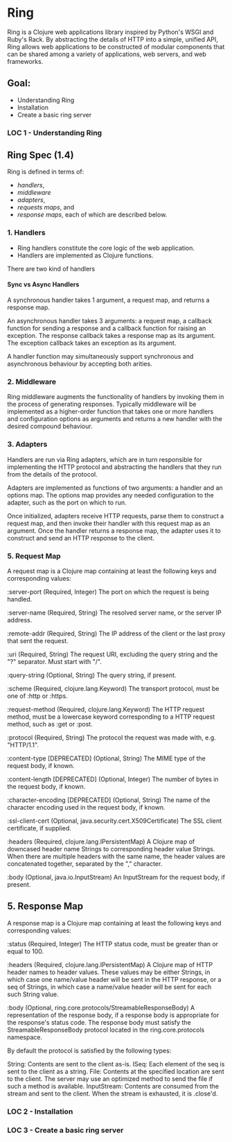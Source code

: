 # Ring

Ring is a Clojure web applications library inspired by Python's WSGI and Ruby's Rack. By abstracting the details of HTTP into a simple, unified API, Ring allows web applications to be constructed of modular components that can be shared among a variety of applications, web servers, and web frameworks.

## Goal:
- Understanding Ring
- Installation
- Create a basic ring server

### LOC 1 - Understanding Ring

## Ring Spec (1.4)

Ring is defined in terms of:
  - *handlers*,
  - *middleware*
  - *adapters*,
  - *requests maps*, and
  - *response maps*, each of which are described below.

### 1. Handlers
- Ring handlers constitute the core logic of the web application.
- Handlers are implemented as Clojure functions.

There are two kind of handlers

#### Sync vs Async Handlers

A synchronous handler takes 1 argument, a request map, and returns a response
map.

An asynchronous handler takes 3 arguments: a request map, a callback function
for sending a response and a callback function for raising an exception. The
response callback takes a response map as its argument. The exception callback
takes an exception as its argument.

A handler function may simultaneously support synchronous and asynchronous
behaviour by accepting both arities.


### 2. Middleware
Ring middleware augments the functionality of handlers by invoking them in the
process of generating responses. Typically middleware will be implemented as a
higher-order function that takes one or more handlers and configuration options
as arguments and returns a new handler with the desired compound behaviour.


### 3. Adapters
Handlers are run via Ring adapters, which are in turn responsible for
implementing the HTTP protocol and abstracting the handlers that they run from
the details of the protocol.

Adapters are implemented as functions of two arguments: a handler and an options
map. The options map provides any needed configuration to the adapter, such as
the port on which to run.

Once initialized, adapters receive HTTP requests, parse them to construct a
request map, and then invoke their handler with this request map as an
argument. Once the handler returns a response map, the adapter uses it to
construct and send an HTTP response to the client.


### 5. Request Map
A request map is a Clojure map containing at least the following keys and
corresponding values:

:server-port
  (Required, Integer)
  The port on which the request is being handled.

:server-name
  (Required, String)
  The resolved server name, or the server IP address.

:remote-addr
  (Required, String)
  The IP address of the client or the last proxy that sent the request.

:uri
  (Required, String)
  The request URI, excluding the query string and the "?" separator.
  Must start with "/".

:query-string
  (Optional, String)
  The query string, if present.

:scheme
  (Required, clojure.lang.Keyword)
  The transport protocol, must be one of :http or :https.

:request-method
  (Required, clojure.lang.Keyword)
  The HTTP request method, must be a lowercase keyword corresponding to a HTTP
  request method, such as :get or :post.

:protocol
  (Required, String)
  The protocol the request was made with, e.g. "HTTP/1.1".

:content-type [DEPRECATED]
  (Optional, String)
  The MIME type of the request body, if known.

:content-length [DEPRECATED]
  (Optional, Integer)
  The number of bytes in the request body, if known.

:character-encoding [DEPRECATED]
  (Optional, String)
  The name of the character encoding used in the request body, if known.

:ssl-client-cert
  (Optional, java.security.cert.X509Certificate)
  The SSL client certificate, if supplied.

:headers
  (Required, clojure.lang.IPersistentMap)
  A Clojure map of downcased header name Strings to corresponding header value
  Strings. When there are multiple headers with the same name, the header
  values are concatenated together, separated by the "," character.

:body
  (Optional, java.io.InputStream)
  An InputStream for the request body, if present.


## 5. Response Map
A response map is a Clojure map containing at least the following keys and
corresponding values:

:status
  (Required, Integer)
  The HTTP status code, must be greater than or equal to 100.

:headers
  (Required, clojure.lang.IPersistentMap)
  A Clojure map of HTTP header names to header values. These values may be
  either Strings, in which case one name/value header will be sent in the
  HTTP response, or a seq of Strings, in which case a name/value header will be
  sent for each such String value.

:body
  (Optional, ring.core.protocols/StreamableResponseBody)
  A representation of the response body, if a response body is appropriate for
  the response's status code. The response body must satisfy the
  StreamableResponseBody protocol located in the ring.core.protocols namespace.

  By default the protocol is satisfied by the following types:

  String:
    Contents are sent to the client as-is.
  ISeq:
    Each element of the seq is sent to the client as a string.
  File:
    Contents at the specified location are sent to the client. The server may
    use an optimized method to send the file if such a method is available.
  InputStream:
    Contents are consumed from the stream and sent to the client. When the
    stream is exhausted, it is .close'd.


### LOC 2 - Installation


### LOC 3 - Create a basic ring server
